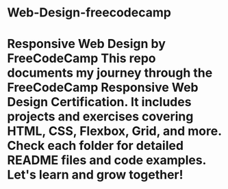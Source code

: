 # Web-Design-freecodecamp
# Responsive Web Design by FreeCodeCamp  This repo documents my journey through the FreeCodeCamp Responsive Web Design Certification. It includes projects and exercises covering HTML, CSS, Flexbox, Grid, and more. Check each folder for detailed README files and code examples. Let's learn and grow together!
